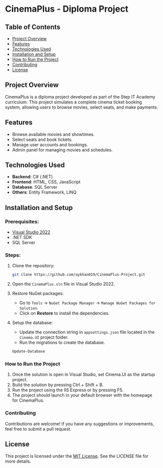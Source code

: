 # CinemaPlus - Diploma Project

## Table of Contents
- [Project Overview](#project-overview)
- [Features](#features)
- [Technologies Used](#technologies-used)
- [Installation and Setup](#installation-and-setup)
- [How to Run the Project](#how-to-run-the-project)
- [Contributing](#contributing)
- [License](#license)

## Project Overview
CinemaPlus is a diploma project developed as part of the Step IT Academy curriculum. This project simulates a complete cinema ticket booking system, allowing users to browse movies, select seats, and make payments.

## Features
- Browse available movies and showtimes.
- Select seats and book tickets.
- Manage user accounts and bookings.
- Admin panel for managing movies and schedules.
  
## Technologies Used
- **Backend**: C# (.NET)
- **Frontend**: HTML, CSS, JavaScript
- **Database**: SQL Server
- **Others**: Entity Framework, LINQ

## Installation and Setup

### Prerequisites:
- [Visual Studio 2022](https://visualstudio.microsoft.com/vs/)
- .NET SDK
- SQL Server

### Steps:
1. Clone the repository:
    ```bash
    git clone https://github.com/aykhan019/CinemaPlus-Project.git
    ```
2. Open the `CinemaPlus.sln` file in Visual Studio 2022.
3. Restore NuGet packages:
   - Go to `Tools` -> `NuGet Package Manager` -> `Manage NuGet Packages for Solution`.
   - Click on **Restore** to install the dependencies.

4. Setup the database:
   - Update the connection string in `appsettings.json` file located in the `Cinema.UI` project folder.
   - Run the migrations to create the database.
   ```bash
   Update-Database

### How to Run the Project
1. Once the solution is open in Visual Studio, set Cinema.UI as the startup project.
2. Build the solution by pressing Ctrl + Shift + B.
3. Run the project using the IIS Express or by pressing F5.
4. The project should launch in your default browser with the homepage for CinemaPlus.

### Contributing
Contributions are welcome! If you have any suggestions or improvements, feel free to submit a pull request.

## License
This project is licensed under the [MIT License](LICENSE). See the LICENSE file for more details.
